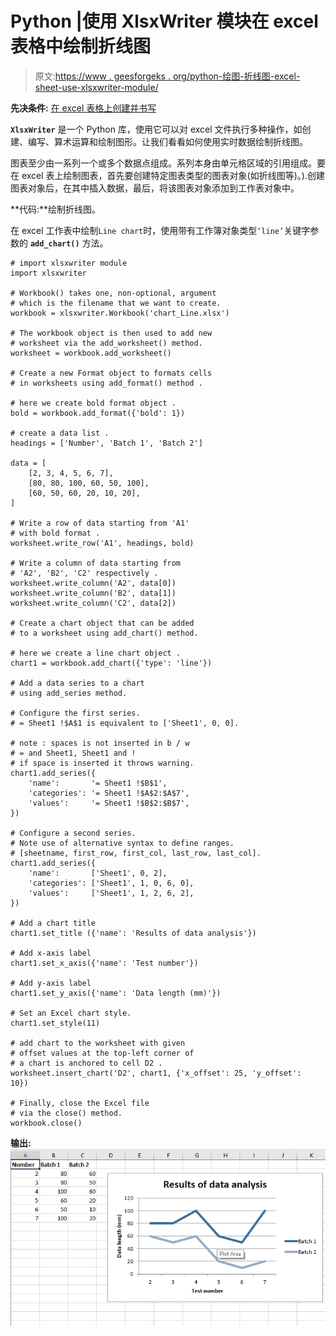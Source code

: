 # Python |使用 XlsxWriter 模块在 excel 表格中绘制折线图

> 原文:[https://www . geesforgeks . org/python-绘图-折线图-excel-sheet-use-xlsxwriter-module/](https://www.geeksforgeeks.org/python-plotting-line-charts-in-excel-sheet-using-xlsxwriter-module/)

**先决条件:** [在 excel 表格上创建并书写](https://www.geeksforgeeks.org/python-create-and-write-on-excel-file-using-xlsxwriter-module/)

**`XlsxWriter`** 是一个 Python 库，使用它可以对 excel 文件执行多种操作，如创建、编写、算术运算和绘制图形。让我们看看如何使用实时数据绘制折线图。

图表至少由一系列一个或多个数据点组成。系列本身由单元格区域的引用组成。要在 excel 表上绘制图表，首先要创建特定图表类型的图表对象(如折线图等)。).创建图表对象后，在其中插入数据，最后，将该图表对象添加到工作表对象中。

**代码:**绘制折线图。

在 excel 工作表中绘制`Line chart`时，使用带有工作簿对象类型`‘line’`关键字参数的 **`add_chart()`** 方法。

```
# import xlsxwriter module 
import xlsxwriter 

# Workbook() takes one, non-optional, argument   
# which is the filename that we want to create. 
workbook = xlsxwriter.Workbook('chart_Line.xlsx') 

# The workbook object is then used to add new   
# worksheet via the add_worksheet() method.  
worksheet = workbook.add_worksheet() 

# Create a new Format object to formats cells 
# in worksheets using add_format() method . 

# here we create bold format object . 
bold = workbook.add_format({'bold': 1}) 

# create a data list . 
headings = ['Number', 'Batch 1', 'Batch 2'] 

data = [ 
    [2, 3, 4, 5, 6, 7], 
    [80, 80, 100, 60, 50, 100], 
    [60, 50, 60, 20, 10, 20], 
] 

# Write a row of data starting from 'A1' 
# with bold format . 
worksheet.write_row('A1', headings, bold) 

# Write a column of data starting from  
# 'A2', 'B2', 'C2' respectively . 
worksheet.write_column('A2', data[0]) 
worksheet.write_column('B2', data[1]) 
worksheet.write_column('C2', data[2]) 

# Create a chart object that can be added 
# to a worksheet using add_chart() method. 

# here we create a line chart object . 
chart1 = workbook.add_chart({'type': 'line'}) 

# Add a data series to a chart 
# using add_series method. 

# Configure the first series. 
# = Sheet1 !$A$1 is equivalent to ['Sheet1', 0, 0].

# note : spaces is not inserted in b / w
# = and Sheet1, Sheet1 and !
# if space is inserted it throws warning.
chart1.add_series({ 
    'name':       '= Sheet1 !$B$1', 
    'categories': '= Sheet1 !$A$2:$A$7', 
    'values':     '= Sheet1 !$B$2:$B$7', 
}) 

# Configure a second series. 
# Note use of alternative syntax to define ranges. 
# [sheetname, first_row, first_col, last_row, last_col]. 
chart1.add_series({ 
    'name':       ['Sheet1', 0, 2], 
    'categories': ['Sheet1', 1, 0, 6, 0], 
    'values':     ['Sheet1', 1, 2, 6, 2], 
}) 

# Add a chart title  
chart1.set_title ({'name': 'Results of data analysis'}) 

# Add x-axis label 
chart1.set_x_axis({'name': 'Test number'}) 

# Add y-axis label 
chart1.set_y_axis({'name': 'Data length (mm)'}) 

# Set an Excel chart style. 
chart1.set_style(11) 

# add chart to the worksheet with given
# offset values at the top-left corner of
# a chart is anchored to cell D2 .  
worksheet.insert_chart('D2', chart1, {'x_offset': 25, 'y_offset': 10}) 

# Finally, close the Excel file  
# via the close() method.  
workbook.close() 
```

**输出:**
![Output-1](img/57bc7757e0f25d207176bcca90ea5ac0.png)